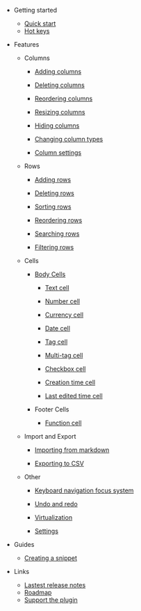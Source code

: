 -   Getting started

    -   [Quick start](quickstart.md)
    -   [Hot keys](hot-keys.md)

-   Features

    -   Columns

        -   [Adding columns](column-add.md)

        -   [Deleting columns](column-delete.md)

        -   [Reordering columns](column-reorder.md)

        -   [Resizing columns](column-resize.md)

        -   [Hiding columns](column-hide.md)

        -   [Changing column types](column-types.md)

        -   [Column settings](column-settings.md)

    -   Rows

        -   [Adding rows](row-add.md)

        -   [Deleting rows](row-delete.md)

        -   [Sorting rows](row-sort.md)

        -   [Reordering rows](row-reorder.md)

        -   [Searching rows](row-search.md)

        -   [Filtering rows](row-filter.md)

    -   Cells

        -   [Body Cells](body-cell.md)

            -   [Text cell](body-cell-text.md)

            -   [Number cell](body-cell-number.md)

            -   [Currency cell](body-cell-currency.md)

            -   [Date cell](body-cell-date.md)

            -   [Tag cell](body-cell-tag.md)

            -   [Multi-tag cell](body-cell-multi-tag.md)

            -   [Checkbox cell](body-cell-checkbox.md)

            -   [Creation time cell](body-cell-creation-time.md)

            -   [Last edited time cell](body-cell-last-edited-time.md)

        -   Footer Cells

            -   [Function cell](footer-cell-function.md)

    -   Import and Export

        -   [Importing from markdown](import-markdown.md)

        -   [Exporting to CSV](export-csv.md)

    -   Other

        -   [Keyboard navigation focus system](keyboard-navigation-focus-system.md)

        -   [Undo and redo](undo-and-redo.md)

        -   [Virtualization](virtualization.md)

        -   [Settings](settings.md)

-   Guides

    -   [Creating a snippet](guide-snippet.md)

-   Links

    -   [Lastest release notes](https://github.com/trey-wallis/obsidian-notion-like-tables/releases/tag/6.10.0)
    -   [Roadmap](https://github.com/users/trey-wallis/projects/2)
    -   [Support the plugin](https://www.buymeacoffee.com/treywallis)
